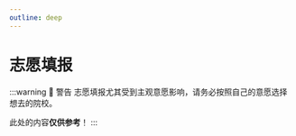```yaml
---
outline: deep
---
```


# 志愿填报

:::warning 🚧 警告
志愿填报尤其受到主观意愿影响，请务必按照自己的意愿选择想去的院校。

此处的内容**仅供参考**！
:::